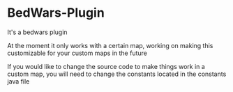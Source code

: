 # BedWars-Plugin
It's a bedwars plugin

At the moment it only works with a certain map, working on making this customizable for your custom maps in the future

If you would like to change the source code to make things work in a custom map, you will need to change the constants located in the constants java file
